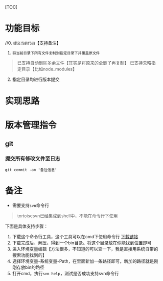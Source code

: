 [TOC]

# 功能目标
//0. `提交当前代码`【支持备注】
1. `将当前目录下所有文件复制到指定目录下并覆盖原文件`
> 已支持自动删除多余文件【其实是将原来的全删了再复制】
> 已支持忽略指定目录【比如node_modules】
2. 指定目录均进行版本提交

# 实现思路

# 版本管理指令
## git
### 提交所有修改文件至日志
`git commit -am '备注信息'`

# 备注
- 需要支持`svn`命令行
> tortoisesvn已经集成到shell中，不能在命令行下使用

下面是具体支持步骤：
1. 下载这个命令行工具，这个工具可以在cmd下使用命令行 [下载链接](https://www.visualsvn.com/downloads/)
2. 下载完成后，解压，得到一个bin目录。将这个目录放在你能找到位置即可
3. 进入环境变量编辑【方法很多，不知道的可以查一下，我是直接用系统自带的搜索功能找到的】
4. 选择环境变量-系统变量-Path，在里面新加一条路径即可，新加的路径就是刚刚存放bin的路径
5. 打开cmd，执行`svn help`，测试是否成功支持svn命令行

